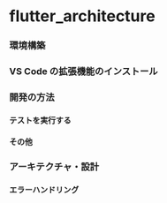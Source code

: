 # flutter_architecture

### 環境構築

### VS Code の拡張機能のインストール

### 開発の方法

#### テストを実行する

#### その他

### アーキテクチャ・設計

#### エラーハンドリング
